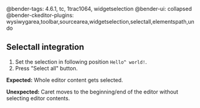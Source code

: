 @bender-tags: 4.6.1, tc, 1trac1064, widgetselection
@bender-ui: collapsed
@bender-ckeditor-plugins: wysiwygarea,toolbar,sourcearea,widgetselection,selectall,elementspath,undo

## Selectall integration

1. Set the selection in following position `Hello^ world!`.
1. Press "Select all" button.

**Expected:** Whole editor content gets selected.

**Unexpected:** Caret moves to the beginning/end of the editor without selecting editor contents.